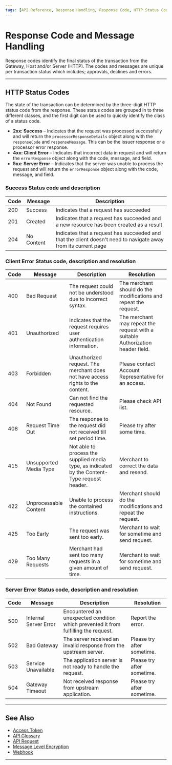 ```yaml
---
tags: [API Reference, Response Handling, Response Code, HTTP Status Code]
---
```


# Response Code and Message Handling

Response codes identify the final status of the transaction from the Gateway, Host and/or Server (HTTP). The codes and messages are unique per transaction status which includes; approvals, declines and errors. 

---

## HTTP Status Codes

The state of the transaction can be determined by the three-digit HTTP status code from the response. These status codes are grouped in to three different classes, and the first digit can be used to quickly identify the class of a status code.

- **2xx: Success** – Indicates that the request was processed successfully and will return the `processorResponseDetails` object along with the `responseCode` and `responseMessage`. This can be the issuer response or a processor error response.
- **4xx: Client Error** – Indicates that incorrect data in request and will return the `errorResponse` object along with the code, message, and field.
- **5xx: Server Error** – Indicates that the server was unable to process the request and will return the `errorResponse` object along with the code, message, and field.

<!--
type: tab
titles: 2xx, 4xx, 5xx
-->

### Success Status code and description

| Code | Message    | Description                                                                                                    |
|------|------------|----------------------------------------------------------------------------------------------------------------|
| 200  | Success    | Indicates that a request has succeeded                                                                         |
| 201  | Created    | Indicates that a request has succeeded and a new resource has been created as a result                         |
| 204  | No Content | Indicates that a request has succeeded and that the client doesn't need to navigate away from its current page |


<!--
type: tab
-->

### Client Error Status code, description and resolution

| Code | Message                | Description                                                                                   | Resolution                                                                      |
|------|------------------------|-----------------------------------------------------------------------------------------------|---------------------------------------------------------------------------------|
| 400  | Bad Request            | The request could not be understood due to incorrect syntax.                                  | The merchant should do the modifications and repeat the request.                |
| 401  | Unauthorized           | Indicates that the request requires user authentication information.                          | The merchant may repeat the request with a suitable Authorization header field. |
| 403  | Forbidden              | Unauthorized request. The merchant does not have access rights to the content.                | Please contact Account Representative for an access.                            |
| 404  | Not Found              | Can not find the requested resource.                                                          | Please check API list.                                                          |
| 408  | Request Time Out       | The response to the request did not received till set period time.                            | Please try after some time.                                                     |
| 415  | Unsupported Media Type | Not able to process the supplied media type, as indicated by the Content-Type request header. | Merchant to correct the data and resend.                                        |
| 422  | Unprocessable Content      | Unable to process the contained instructions.                                             | Merchant should do the modifications and repeat the request.                                 |
| 425  | Too Early              | The request was sent too early.                                                               | Merchant to wait for sometime and send request.                                 |
| 429  | Too Many Requests      | Merchant had sent too many requests in a given amount of time.                                | Merchant to wait for sometime and send request.                                 |

<!--
type: tab
-->

### Server Error Status code, description and resolution

| Code | Message               | Description                                                                         | Resolution                 |
|------|-----------------------|-------------------------------------------------------------------------------------|----------------------------|
| 500  | Internal Server Error | Encountered an unexpected condition which prevented it from fulfilling the request. | Report the error.          |
| 502  | Bad Gateway           | The server received an invalid response from the upstream server.                   | Please try after sometime. |
| 503  | Service Unavailable   | The application server is not ready to handle the request.                          | Please try after sometime. |
| 504  | Gateway Timeout       | Not received response from upstream application.                                    | Please try after sometime. |

<!-- type: tab-end -->

---

## See Also

- [Access Token](?path=docs/english/api-reference/accessToken.md)
- [API Glossary](?path=docs/english/api-reference/api-glossary.md)
- [API Request](?path=docs/english/api-reference/api-request.md)
- [Message Level Encryption](?path=docs/english/api-reference/encryption.md)
- [Webhook](?path=docs/english/api-reference/5-notifications.md)

---
